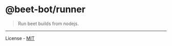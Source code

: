 # @beet-bot/runner

> Run beet builds from nodejs.

---

License - [MIT](https://github.com/mcbeet/beet-bot/blob/main/LICENSE)
